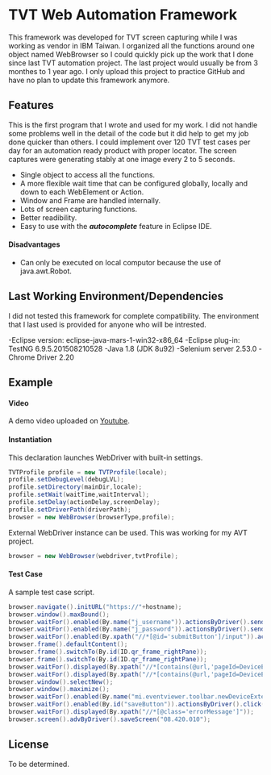 # TVT Web Automation Framework
This framework was developed for TVT screen capturing while I was working as vendor in IBM Taiwan. I organized all the functions around one object named WebBrowser so I could quickly pick up the work that I done since last TVT automation project. The last project would usually be from 3 monthes to 1 year ago. I only upload this project to practice GitHub and have no plan to update this framework anymore. 

## Features
This is the first program that I wrote and used for my work. I did not handle some problems well in the detail of the code but it did help to get my job done quicker than others. I could implement over 120 TVT test cases per day for an automation ready product with proper locator. The screen captures were generating stably at one image every 2 to 5 seconds.

- Single object to access all the functions.
- A more flexible wait time that can be configured globally, locally and down to each WebElement or Action.
- Window and Frame are handled internally.
- Lots of screen capturing functions.
- Better readibility.
- Easy to use with the ***autocomplete*** feature in Eclipse IDE.

#### Disadvantages
- Can only be executed on local computor because the use of java.awt.Robot.


## Last Working Environment/Dependencies
I did not tested this framework for complete compatibility. The environment that I last used is provided for anyone who will be intrested.

-Eclipse version: eclipse-java-mars-1-win32-x86_64
-Eclipse plug-in: TestNG 6.9.5.201508210528
-Java 1.8 (JDK 8u92)
-Selenium server 2.53.0
-Chrome Driver 2.20


## Example

#### Video
A demo video uploaded on [Youtube](https://youtu.be/83J638-JNVI). 

#### Instantiation
This declaration launches WebDriver with built-in settings.

~~~java
TVTProfile profile = new TVTProfile(locale);
profile.setDebugLevel(debugLVL);
profile.setDirectory(mainDir,locale);
profile.setWait(waitTime,waitInterval);
profile.setDelay(actionDelay,screenDelay);
profile.setDriverPath(driverPath);
browser = new WebBrowser(browserType,profile);
~~~

External WebDriver instance can be used. This was working for my AVT project.

~~~java
browser = new WebBrowser(webdriver,tvtProfile);
~~~


#### Test Case

A sample test case script.

~~~java
browser.navigate().initURL("https://"+hostname);
browser.window().maxBound();
browser.waitFor().enabled(By.name("j_username")).actionsByDriver().sendKeys(username);
browser.waitFor().enabled(By.name("j_password")).actionsByDriver().sendKeys(password);
browser.waitFor().enabled(By.xpath("//*[@id='submitButton']/input")).actionsByDriver().click().delay(3000);
browser.frame().defaultContent();
browser.frame().switchTo(By.id(ID.qr_frame_rightPane));
browser.frame().switchTo(By.id(ID.qr_frame_rightPane));
browser.waitFor().displayed(By.xpath("//*[contains(@url,'pageId=DeviceExtensionList')]")).actionsByAction().move().delay(2000);
browser.waitFor().displayed(By.xpath("//*[contains(@url,'pageId=DeviceExtensionList')]")).actionsByDriver().click();
browser.window().selectNew();
browser.window().maximize();
browser.waitFor().enabled(By.name("mi.eventviewer.toolbar.newDeviceExtensionButton")).actionsByDriver().click();
browser.waitFor().enabled(By.id("saveButton")).actionsByDriver().click();
browser.waitFor().displayed(By.xpath("//*[@class='errorMessage']"));
browser.screen().advByDriver().saveScreen("08.420.010");
~~~


## License
To be determined.